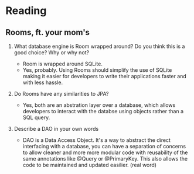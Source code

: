 # Reading

## Rooms, ft. your mom's

1. What database engine is Room wrapped around? Do you think this is a good choice? Why or why not?
   - Room is wrapped around SQLite.
   - Yes, probably. Using Rooms should simplify the use of SQLite making it easier for developers to write their applications faster and with less hassle.

2. Do Rooms have any similarities to JPA?
   - Yes, both are an abstration layer over a database, which allows developers to interact with the databse using objects rather than a SQL query.

3. Describe a DAO in your own words
   - DAO is a Data Access Object. It's a way to abstract the direct interfacing with a database, you can have a separation of concerns to allow cleaner and more
     more modular code with reusability of the same annotations like @Query or @PrimaryKey. This also allows the code to be maintained and updated easilier. (real word)
